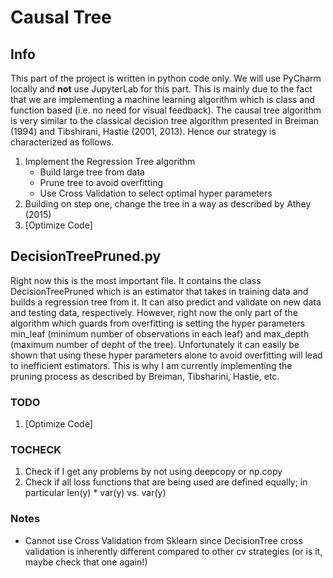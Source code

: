 # Causal Tree 
## Info 
This part of the project is written in python code only. We will use PyCharm locally and **not** use JupyterLab for this part. This is mainly due to the fact that we are implementing a machine learning algorithm which is class and function based (i.e. no need for visual feedback). The causal tree algorithm is very similar to the classical decision tree algorithm presented in Breiman (1994) and Tibshirani, Hastie (2001, 2013). Hence our strategy is characterized as follows. 

1. Implement the Regression Tree algorithm 
   * Build large tree from data 
   * Prune tree to avoid overfitting 
   * Use Cross Validation to select optimal hyper parameters  
2. Building on step one, change the tree in a way as described by Athey (2015)
3. [Optimize Code] 

## DecisionTreePruned.py
Right now this is the most important file. It contains the class DecisionTreePruned which is an estimator that takes in training data and builds a regression tree from it. It can also predict and validate on new data and testing data, respectively. However, right now the only part of the algorithm which guards from overfitting is setting the hyper parameters min_leaf (minimum number of observations in each leaf) and max_depth (maximum number of depht of the tree). Unfortunately it can easily be shown that using these hyper parameters alone to avoid overfitting will lead to inefficient estimators. This is why I am currently implementing the pruning process as described by Breiman, Tibsharini, Hastie, etc. 

### TODO 

1. [Optimize Code] 


### TOCHECK

1. Check if I get any problems by not using deepcopy or np.copy 
2. Check if all loss functions that are being used are defined equally; in particular len(y) * var(y) vs. var(y) 

### Notes 

- Cannot use Cross Validation from Sklearn since DecisionTree cross validation is inherently different compared to other cv strategies (or is it, maybe check that one again!)


